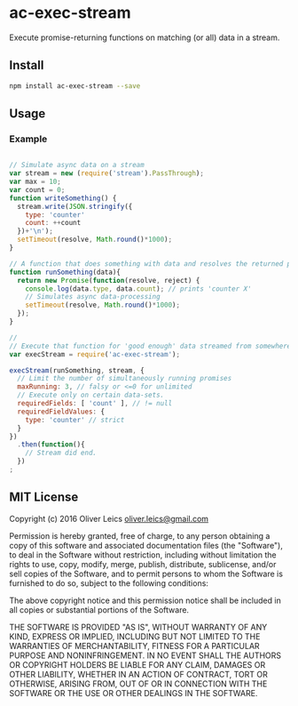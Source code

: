
ac-exec-stream
===============

Execute promise-returning functions on matching (or all) data in a stream.

Install
-------

```sh
npm install ac-exec-stream --save
```

Usage
-----

### Example

```js

// Simulate async data on a stream
var stream = new (require('stream').PassThrough);
var max = 10;
var count = 0;
function writeSomething() {
  stream.write(JSON.stringify({
    type: 'counter'
    count: ++count
  })+'\n');
  setTimeout(resolve, Math.round()*1000);
}

// A function that does something with data and resolves the returned promise when done.
function runSomething(data){
  return new Promise(function(resolve, reject) {
    console.log(data.type, data.count); // prints 'counter X'
    // Simulates async data-processing
    setTimeout(resolve, Math.round()*1000);
  });
}

//
// Execute that function for 'good enough' data streamed from somewhere else
var execStream = require('ac-exec-stream');

execStream(runSomething, stream, {
  // Limit the number of simultaneously running promises
  maxRunning: 3, // falsy or <=0 for unlimited
  // Execute only on certain data-sets.
  requiredFields: [ 'count' ], // != null
  requiredFieldValues: {
    type: 'counter' // strict
  }
})
  .then(function(){
    // Stream did end.
  })
;

```

MIT License
-----------

Copyright (c) 2016 Oliver Leics <oliver.leics@gmail.com>

Permission is hereby granted, free of charge, to any person obtaining a copy of this software and associated documentation files (the "Software"), to deal in the Software without restriction, including without limitation the rights to use, copy, modify, merge, publish, distribute, sublicense, and/or sell copies of the Software, and to permit persons to whom the Software is furnished to do so, subject to the following conditions:

The above copyright notice and this permission notice shall be included in all copies or substantial portions of the Software.

THE SOFTWARE IS PROVIDED "AS IS", WITHOUT WARRANTY OF ANY KIND, EXPRESS OR IMPLIED, INCLUDING BUT NOT LIMITED TO THE WARRANTIES OF MERCHANTABILITY, FITNESS FOR A PARTICULAR PURPOSE AND NONINFRINGEMENT. IN NO EVENT SHALL THE AUTHORS OR COPYRIGHT HOLDERS BE LIABLE FOR ANY CLAIM, DAMAGES OR OTHER LIABILITY, WHETHER IN AN ACTION OF CONTRACT, TORT OR OTHERWISE, ARISING FROM, OUT OF OR IN CONNECTION WITH THE SOFTWARE OR THE USE OR OTHER DEALINGS IN THE SOFTWARE.

